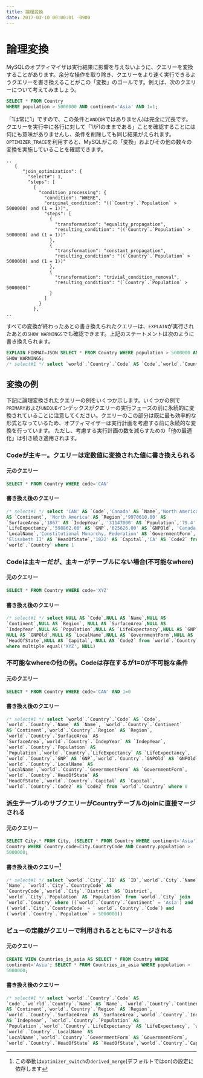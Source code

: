 ```yaml
---
title: 論理変換
date: 2017-03-10 00:00:01 -0900
---
```


# 論理変換

MySQLのオプティマイザは実行結果に影響を与えないように、クエリーを変換することがあります。余分な操作を取り除き、クエリーをより速く実行できるようクエリーを書き換えることがこの「変換」のゴールです。例えば、次のクエリーについて考えてみましょう。

```sql
SELECT * FROM Country
WHERE population > 5000000 AND continent='Asia' AND 1=1;
```

「1は常に1」ですので、この条件と`AND`(`OR`ではありません)は完全に冗長です。
クエリーを実行中に各行に対して「1が1のままである」ことを確認することには何にも意味がありませんし、条件を削除しても同じ結果がえられます。`OPTIMIZER_TRACE`を利用すると、MySQLがこの「変換」およびその他の数々の変換を実施していることを確認できます。

```
..
   {
      "join_optimization": {
        "select#": 1,
        "steps": [
          {
            "condition_processing": {
              "condition": "WHERE",
              "original_condition": "((`Country`.`Population` > 5000000) and (1 = 1))",
              "steps": [
                {
                  "transformation": "equality_propagation",
                  "resulting_condition": "((`Country`.`Population` > 5000000) and (1 = 1))"
                },
                {
                  "transformation": "constant_propagation",
                  "resulting_condition": "((`Country`.`Population` > 5000000) and (1 = 1))"
                },
                {
                  "transformation": "trivial_condition_removal",
                  "resulting_condition": "(`Country`.`Population` > 5000000)"
                }
              ]
            }
          },
..
```

すべての変換が終わったあとの書き換えられたクエリーは、`EXPLAIN`が実行されたあとの`SHOW WARNINGS`でも確認できます。上記のステートメントは次のように書き換えられます。

```sql
EXPLAIN FORMAT=JSON SELECT * FROM Country WHERE population > 5000000 AND 1=1;
SHOW WARNINGS;
/* select#1 */ select `world`.`Country`.`Code` AS `Code`,`world`.`Country`.`Name` AS `Name`,`world`.`Country`.`Continent` AS `Continent`,`world`.`Country`.`Region` AS `Region`,`world`.`Country`.`SurfaceArea` AS `SurfaceArea`,`world`.`Country`.`IndepYear` AS `IndepYear`,`world`.`Country`.`Population` AS `Population`,`world`.`Country`.`LifeExpectancy` AS `LifeExpectancy`,`world`.`Country`.`GNP` AS `GNP`,`world`.`Country`.`GNPOld` AS `GNPOld`,`world`.`Country`.`LocalName` AS `LocalName`,`world`.`Country`.`GovernmentForm` AS `GovernmentForm`,`world`.`Country`.`HeadOfState` AS `HeadOfState`,`world`.`Country`.`Capital` AS `Capital`,`world`.`Country`.`Code2` AS `Code2` from `world`.`Country` where (`world`.`Country`.`Population` > 5000000)
```

## 変換の例

下記に論理変換されたクエリーの例をいくつか示します。いくつかの例で`PRIMARY`および`UNIQUE`インデックスがクエリーの実行フェーズの前に永続的に変換されていることに注意してください。クエリーのこの部分は既に最も効率的な形式となっているため、オプティマイザーは実行計画を考慮する前に永続的な変換を行っています。
ただし、考慮する実行計画の数を減らすための「他の最適化」は引き続き適用されます。

### Codeが主キー。クエリーは定数値に変換された値に書き換えられる

#### 元のクエリー

```sql
SELECT * FROM Country WHERE code='CAN'
```

#### 書き換え後のクエリー

```sql
/* select#1 */ select 'CAN' AS `Code`,'Canada' AS `Name`,'North America'
AS `Continent`, 'North America' AS `Region`,'9970610.00' AS
`SurfaceArea`,'1867' AS `IndepYear`, '31147000' AS `Population`,'79.4' AS
`LifeExpectancy`,'598862.00' AS `GNP`,'625626.00' AS `GNPOld`, 'Canada' AS
`LocalName`,'Constitutional Monarchy, Federation' AS `GovernmentForm`,
'Elisabeth II' AS `HeadOfState`,'1822' AS `Capital`,'CA' AS `Code2` from
`world`.`Country` where 1
```

### Codeは主キーだが、主キーがテーブルにない場合(不可能なwhere)

#### 元のクエリー

```sql
SELECT * FROM Country WHERE code='XYZ'
```

#### 書き換え後のクエリー

```sql
/* select#1 */ select NULL AS `Code`,NULL AS `Name`,NULL AS
`Continent`,NULL AS `Region`, NULL AS `SurfaceArea`,NULL AS
`IndepYear`,NULL AS `Population`,NULL AS `LifeExpectancy`,NULL AS `GNP`,
NULL AS `GNPOld`,NULL AS `LocalName`,NULL AS `GovernmentForm`,NULL AS
`HeadOfState`,NULL AS `Capital`, NULL AS `Code2` from `world`.`Country`
where multiple equal('XYZ', NULL)
```

### 不可能なwhereの他の例。Codeは存在するが1=0が不可能な条件


#### 元のクエリー

```sql
SELECT * FROM Country WHERE code='CAN' AND 1=0
```

#### 書き換え後のクエリー

```sql
/* select#1 */ select `world`.`Country`.`Code` AS `Code`,
`world`.`Country`.`Name` AS `Name`, `world`.`Country`.`Continent`
AS `Continent`,`world`.`Country`.`Region` AS `Region`,
`world`.`Country`.`SurfaceArea` AS　
`SurfaceArea`,`world`.`Country`.`IndepYear` AS `IndepYear`,
`world`.`Country`.`Population` AS
`Population`,`world`.`Country`.`LifeExpectancy` AS `LifeExpectancy`,
`world`.`Country`.`GNP` AS `GNP`,`world`.`Country`.`GNPOld` AS `GNPOld`,
`world`.`Country`.`LocalName` AS
`LocalName`,`world`.`Country`.`GovernmentForm` AS `GovernmentForm`,
`world`.`Country`.`HeadOfState` AS
`HeadOfState`,`world`.`Country`.`Capital` AS `Capital`,
`world`.`Country`.`Code2` AS `Code2` from `world`.`Country` where 0
```

### 派生テーブルのサブクエリーがCountryテーブルのjoinに直接マージされる

#### 元のクエリー

```sql
SELECT City.* FROM City, (SELECT * FROM Country WHERE continent='Asia') as
Country WHERE Country.code=City.CountryCode AND Country.population >
5000000;
```

####  書き換え後のクエリー[^1]

```sql
/* select#1 */ select `world`.`City`.`ID` AS `ID`,`world`.`City`.`Name` AS
`Name`, `world`.`City`.`CountryCode` AS
`CountryCode`,`world`.`City`.`District` AS `District`,
`world`.`City`.`Population` AS `Population` from `world`.`City` join
`world`.`Country` where ((`world`.`Country`.`Continent` = 'Asia') and
(`world`.`City`.`CountryCode` = ` world`.`Country`.`Code`) and
(`world`.`Country`.`Population` > 5000000))
```

### ビューの定義がクエリーで利用されるとともにマージされる

#### 元のクエリー

```sql
CREATE VIEW Countries_in_asia AS SELECT * FROM Country WHERE
continent='Asia'; SELECT * FROM Countries_in_asia WHERE population >
5000000;
```

#### 書き換え後のクエリー

```sql
/* select#1 */ select `world`.`Country`.`Code` AS
`Code`,`wo`rld`.`Country`.`Name` AS `Name`, `world`.`Country`.`Continent`
AS `Continent`,`world`.`Country`.`Region` AS `Region`,
`world`.`Country`.`SurfaceArea` AS `SurfaceArea`,`world`.`Country`.`IndepYear`
AS `IndepYear`, `world`.`Country`.`Population` AS
`Population`,`world`.`Country`.`LifeExpectancy` AS `LifeExpectancy`, `world`.`Country`.`GNP` AS `GNP`,`world`.`Country`.`GNPOld` AS `GNPOld`,
`world`.`Country`.`LocalName` AS
`LocalName`,`world`.`Country`.`GovernmentForm` AS `GovernmentForm`,
`world`.`Country`.`HeadOfState` AS `HeadOfState`,`world`.`Country`.`Capital` AS `Capital`, `world`.`Country`.`Code2` AS `Code2` from `world`.`Country` where ((`world`.`Country`.`Continent` = 'Asia') and (`world`.`Country`.`Population` > 5000000))
```

[^1]: この挙動は`optimizer_switch`の`derived_merge`(デフォルトではon)の設定に依存します
